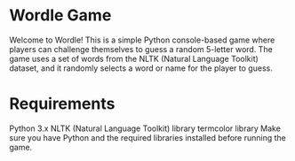 # Wordle Game


Welcome to Wordle! This is a simple Python console-based game where players can challenge themselves to guess a random 5-letter word. The game uses a set of words from the NLTK (Natural Language Toolkit) dataset, and it randomly selects a word or name for the player to guess.

# Requirements
Python 3.x
NLTK (Natural Language Toolkit) library
termcolor library
Make sure you have Python and the required libraries installed before running the game.
